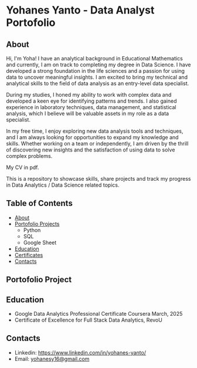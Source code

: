# Yohanes Yanto - Data Analyst Portofolio
## About

Hi, I'm Yoha! I have an analytical background in Educational Mathematics and currently, I am on track to completing my degree in Data Science. I have developed a strong foundation in the life sciences and a passion for using data to uncover meaningful insights. I am excited to bring my technical and analytical skills to the field of data analysis as an entry-level data specialist.

During my studies, I honed my ability to work with complex data and developed a keen eye for identifying patterns and trends. I also gained experience in laboratory techniques, data management, and statistical analysis, which I believe will be valuable assets in my role as a data specialist.

In my free time, I enjoy exploring new data analysis tools and techniques, and I am always looking for opportunities to expand my knowledge and skills. Whether working on a team or independently, I am driven by the thrill of discovering new insights and the satisfaction of using data to solve complex problems.

My CV in pdf.

This is a repository to showcase skills, share projects and track my progress in Data Analytics / Data Science related topics.

## Table of Contents
- [About](https://github.com/YohaYanto)
- [Portofolio Projects](https://github.com/YohaYanto)
  - Python
  - SQL
  - Google Sheet
- [Education]()
- [Certificates]()
- [Contacts]()

## Portofolio Project

## Education
- Google Data Analytics Professional Certificate Coursera March, 2025
- Certificate of Excellence for Full Stack Data Analytics, RevoU

## Contacts
- Linkedin: https://www.linkedin.com/in/yohanes-yanto/
- Email: yohanesy16@gmail.com
